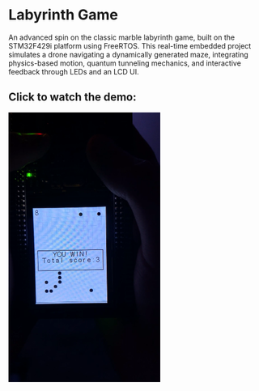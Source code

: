# Labyrinth Game
An advanced spin on the classic marble labyrinth game, built on the STM32F429i platform using FreeRTOS. This real-time embedded project simulates a drone navigating a dynamically generated maze, integrating physics-based motion, quantum tunneling mechanics, and interactive feedback through LEDs and an LCD UI.

## Click to watch the demo:
<a href="https://youtube.com/shorts/1-I6h4x9OxE?feature=share">
  <img src="media/demo.png" alt="Watch the demo" width="300">
</a>
